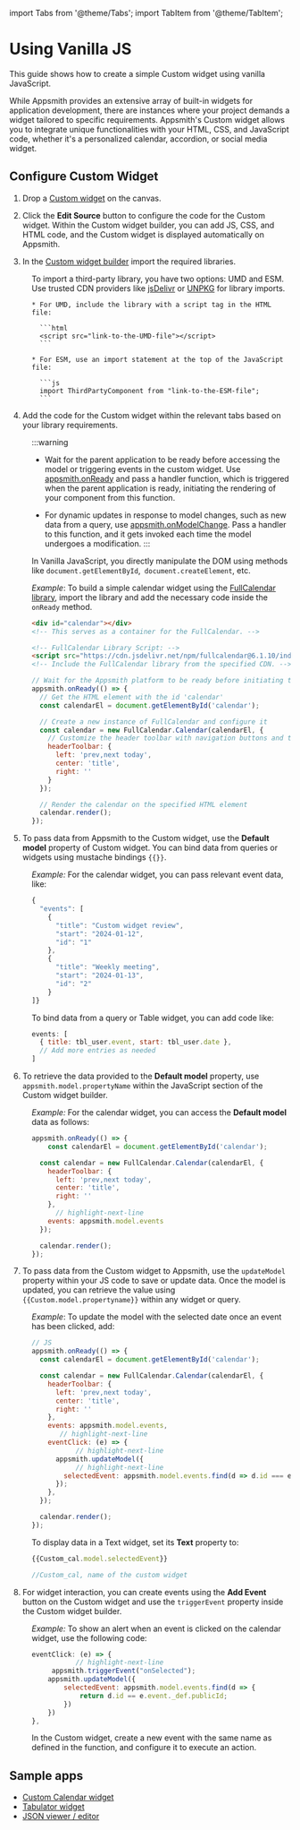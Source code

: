 import Tabs from '@theme/Tabs';
import TabItem from '@theme/TabItem';

# Using Vanilla JS

This guide shows how to create a simple Custom widget using vanilla JavaScript.

While Appsmith provides an extensive array of built-in widgets for application development, there are instances where your project demands a widget tailored to specific requirements. Appsmith's Custom widget allows you to integrate unique functionalities with your HTML, CSS, and JavaScript code, whether it's a personalized calendar, accordion, or social media widget.

## Configure Custom Widget

1. Drop a [Custom widget](/reference/widgets/custom) on the canvas.

2. Click the **Edit Source** button to configure the code for the Custom widget. Within the Custom widget builder, you can add JS, CSS, and HTML code, and the Custom widget is displayed automatically on Appsmith.

3. In the [Custom widget builder](/reference/widgets/custom#custom-widget-builder) import the required libraries.


<dd>

To import a third-party library, you have two options: UMD and ESM. Use trusted CDN providers like [jsDelivr](https://www.jsdelivr.com/) or [UNPKG](https://unpkg.com/) for library imports.

    * For UMD, include the library with a script tag in the HTML file:

      ```html
      <script src="link-to-the-UMD-file"></script>
      ```

    * For ESM, use an import statement at the top of the JavaScript file:

      ```js
      import ThirdPartyComponent from "link-to-the-ESM-file";
      ```



</dd>


4. Add the code for the Custom widget within the relevant tabs based on your library requirements.

<dd>

:::warning
* Wait for the parent application to be ready before accessing the model or triggering events in the custom widget. Use [appsmith.onReady](/reference/widgets/custom#onready) and pass a handler function, which is triggered when the parent application is ready, initiating the rendering of your component from this function.

* For dynamic updates in response to model changes, such as new data from a query, use [appsmith.onModelChange](/reference/widgets/custom#onmodelchange). Pass a handler to this function, and it gets invoked each time the model undergoes a modification.
:::

In Vanilla JavaScript, you directly manipulate the DOM using methods like `document.getElementById`,` document.createElement`, etc.

*Example*: To build a simple calendar widget using the [FullCalendar library](https://www.jsdelivr.com/package/npm/fullcalendar), import the library and add the necessary code inside the `onReady` method.


<Tabs>
  <TabItem value="html" label="HTML">


```html
<div id="calendar"></div>
<!-- This serves as a container for the FullCalendar. -->

<!-- FullCalendar Library Script: -->
<script src="https://cdn.jsdelivr.net/npm/fullcalendar@6.1.10/index.global.min.js"></script>
<!-- Include the FullCalendar library from the specified CDN. -->
```

  </TabItem>
  <TabItem value="jss" label="JS" default>



```js
// Wait for the Appsmith platform to be ready before initiating the component
appsmith.onReady(() => {
  // Get the HTML element with the id 'calendar'
  const calendarEl = document.getElementById('calendar');

  // Create a new instance of FullCalendar and configure it
  const calendar = new FullCalendar.Calendar(calendarEl, {
    // Customize the header toolbar with navigation buttons and title
    headerToolbar: {
      left: 'prev,next today',
      center: 'title',
      right: ''
    }
  });

  // Render the calendar on the specified HTML element
  calendar.render();
});
```

  </TabItem>
</Tabs>


</dd>

5. To pass data from Appsmith to the Custom widget, use the **Default model** property of Custom widget. You can bind data from queries or widgets using mustache bindings `{{}}`.

<dd>

*Example:* For the calendar widget, you can pass relevant event data, like:


```js
{
  "events": [
    {
      "title": "Custom widget review",
      "start": "2024-01-12",
      "id": "1"
    },
    {
      "title": "Weekly meeting",
      "start": "2024-01-13",
      "id": "2"
    }
]}
```

To bind data from a query or Table widget, you can add code like:

```js
events: [
  { title: tbl_user.event, start: tbl_user.date },
  // Add more entries as needed
]
```



</dd>

6. To retrieve the data provided to the **Default model** property, use `appsmith.model.propertyName` within the JavaScript section of the Custom widget builder.

 
<dd>

*Example:* For the calendar widget, you can access the **Default model** data as follows:

```js
appsmith.onReady(() => {
	const calendarEl = document.getElementById('calendar');

  const calendar = new FullCalendar.Calendar(calendarEl, {
    headerToolbar: {
      left: 'prev,next today',
      center: 'title',
      right: ''
    },
      // highlight-next-line
	events: appsmith.model.events   
  });

  calendar.render();
});
```

</dd>

7. To pass data from the Custom widget to Appsmith, use the `updateModel` property within your JS code to save or update data. Once the model is updated, you can retrieve the value using `{{Custom.model.propertyname}}` within any widget or query.

<dd>

*Example*: To update the model with the selected date once an event has been clicked, add:

```js
// JS
appsmith.onReady(() => {
  const calendarEl = document.getElementById('calendar');

  const calendar = new FullCalendar.Calendar(calendarEl, {
    headerToolbar: {
      left: 'prev,next today',
      center: 'title',
      right: ''
    },
    events: appsmith.model.events,
       // highlight-next-line
    eventClick: (e) => {
           // highlight-next-line
      appsmith.updateModel({
           // highlight-next-line
        selectedEvent: appsmith.model.events.find(d => d.id === e.event.id)
      });
    },
  });

  calendar.render();
});

```

To display data in a Text widget, set its **Text** property to:

```js
{{Custom_cal.model.selectedEvent}}

//Custom_cal, name of the custom widget 
```

</dd>

8. For widget interaction, you can create events using the **Add Event** button on the Custom widget and use the `triggerEvent` property inside the Custom widget builder.

<dd>

*Example:* To show an alert when an event is clicked on the calendar widget, use the following code:

```js
eventClick: (e) => {        
           // highlight-next-line
	 appsmith.triggerEvent("onSelected");
	appsmith.updateModel({                                  
		selectedEvent: appsmith.model.events.find(d => {    
			return d.id == e.event._def.publicId;              
		})                                                  
	})                                                      
}, 
```

In the Custom widget, create a new event with the same name as defined in the function, and configure it to execute an action.



</dd>



## Sample apps

* [Custom Calendar widget](https://app.appsmith.com/app/calendar/page1-6598cfcf98b47b2e26550dcf)
* [Tabulator widget](https://app.appsmith.com/app/tabulator/page1-659f8ec5fd5afa5cc06365ba)
* [JSON viewer / editor](https://app.appsmith.com/app/json-editor-viewer/page1-659b8a776e6f515089938690)


